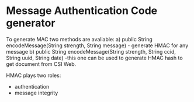 # Message Authentication Code generator


To generate MAC two methods are avaliable:
a) 	public String encodeMessage(String strength, String message) - generate  HMAC for any message
b) 	public String encodeMessage(String strength, String ccid, String uuid, String date) -this one can be used to generate HMAC hash to get document from CSI Web.


HMAC plays two roles:
- authentication
- message integrity 


